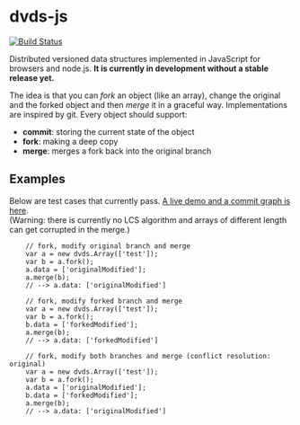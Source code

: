 # dvds-js

[![Build Status](https://travis-ci.org/svenkreiss/dvds-js.png?branch=master)](https://travis-ci.org/svenkreiss/dvds-js)

Distributed versioned data structures implemented in JavaScript for browsers and node.js.
__It is currently in development without a stable release yet.__

The idea is that you can _fork_ an object (like an array), change the original and the forked object and then _merge_ it in a graceful way. Implementations are inspired by git. Every object should support:

* __commit__: storing the current state of the object
* __fork__: making a deep copy
* __merge__: merges a fork back into the original branch



## Examples

Below are test cases that currently pass. [A live demo and a commit graph is here](http://svenkreiss.github.io/dvds-js/).  
(Warning: there is currently no LCS algorithm and arrays of different length can get corrupted in the merge.)

```
    // fork, modify original branch and merge
    var a = new dvds.Array(['test']);
    var b = a.fork();
    a.data = ['originalModified'];
    a.merge(b);
    // --> a.data: ['originalModified']

    // fork, modify forked branch and merge
    var a = new dvds.Array(['test']);
    var b = a.fork();
    b.data = ['forkedModified'];
    a.merge(b);
    // --> a.data: ['forkedModified']

    // fork, modify both branches and merge (conflict resolution: original)
    var a = new dvds.Array(['test']);
    var b = a.fork();
    a.data = ['originalModified'];
    b.data = ['forkedModified'];
    a.merge(b);
    // --> a.data: ['originalModified']
```
